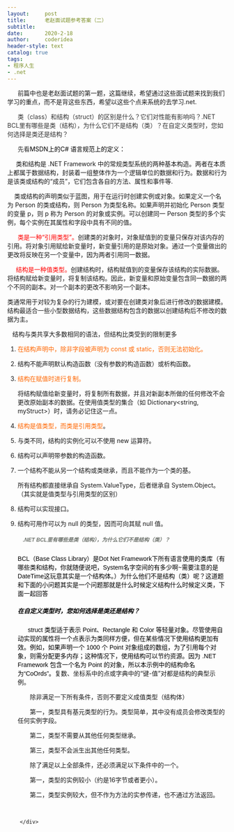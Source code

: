 ```yaml
---
layout:     post
title:      老赵面试题参考答案（二）
subtitle:   
date:       2020-2-18
author:     coderidea
header-style: text
catalog: true
tags:
- 程序人生
- .net
--- 
```

<div class="postBody">
			<div id="cnblogs_post_body" class="blogpost-body"><p>      前篇中也是老赵面试题的第一题，这篇继续，希望通过这些面试题来找到我们学习的重点，而不是背这些东西，希望以这些个点来系统的去学习.net.</p>
<p>      <span style="color:#333333;">类（class）和结构（struct）的区别是什么？它们对性能有影响吗？.NET BCL里有哪些是类（结构），为什么它们不是结构（类）？在自定义类型时，您如何选择是类还是结构？</span></p>
<p><span style="color:#333333;">      先看</span><span style="color:#000000;">MSDN上的C# 语言规范上的定义：</span></p>
<p><span style="color:#000000;">     </span><span id="xn1_9cbf67e670956733bb5f92b37dc4558b" class="sentence">类和结构是 .NET Framework 中的常规类型系统的两种基本构造。</span><span id="xn2_b6bfbc270767a6eba5dbdd98d71cf83c" class="sentence">两者在本质上都属于数据结构，封装着一组整体作为一个逻辑单位的数据和行为。</span><span id="xn3_1c8daade800d2d9a90772c72dd9e2d0f" class="sentence SentenceHover">数据和行为是该类或结构的“成员”，它们包含各自的方法、属性和事件等.</span></p>
<p><span class="sentence SentenceHover"><span id="xn4_cefbf053e8ddb059bf5218e37fe7c94c" class="sentence">    类或结构的声明类似于蓝图，用于在运行时创建实例或对象。</span><span id="xn5_b58fa7c57d60585dcc9a3736d18791c9" class="sentence">如果定义一个名为 <span class="code">Person</span> 的类或结构，则 <span class="code">Person</span> 为类型名称。</span><span id="xn6_f2bde68b5c3cdfa1aab9a65f1efd31ea" class="sentence">如果声明并初始化 <span class="code">Person</span> 类型的变量 <span class="code">p</span>，则 <span class="code">p</span> 称为 <span class="code">Person</span> 的对象或实例。</span><span id="xn7_9345771d5a6158305275e622acd8246b" class="sentence">可以创建同一 <span class="code">Person</span> 类型的多个实例，每个实例在其属性和字段中具有不同的值。</span></span></p>
<p></p>
<p><span id="xn8_37ad8a5a558b5af3e60ad76330d57e34" class="sentence"><span style="color:#ff0000;">      类是一种“引用类型”。</span></span><span id="xn9_4d24380ab343d5f360100936d28fa189" class="sentence">创建类的对象时，对象赋值到的变量只保存对该内存的引用。</span><span id="xn10_5c7442ccca462ada12dae1c289c15711" class="sentence">将对象引用赋给新变量时，新变量引用的是原始对象。</span><span id="xn11_e209b4ebe0a258c9dd94a8bc80e77052" class="sentence">通过一个变量做出的更改将反映在另一个变量中，因为两者引用同一数据。</span></p>
<p><span id="xn12_8ba75c09ba6acd77172652f84d40175d" class="sentence" style="color:#ff0000;">     结构是一种值类型。</span><span id="xn13_fd5f128ca6777aee3a396cd1554f0f5e" class="sentence">创建结构时，结构赋值到的变量保存该结构的实际数据。</span><span id="xn14_79da4eb366fcc75350bc2fb02237e312" class="sentence">将结构赋给新变量时，将复制该结构。</span><span id="xn15_4ef484c94b1aeef5395250bf53e1e68b" class="sentence">因此，新变量和原始变量包含同一数据的两个不同的副本。</span><span id="xn16_b80b80e85e03b8b5f96db64be907285c" class="sentence">对一个副本的更改不影响另一个副本。</span></p>
<p><span id="xn17_667971dfb3609e78e89ccd8804a630e1" class="sentence">类通常用于对较为复杂的行为建模，或对要在创建类对象后进行修改的数据建模。</span><span id="xn18_004542d1ace6d5ed5424732ab7107bf6" class="sentence">结构最适合一些小型数据结构，这些数据结构包含的数据以创建结构后不修改的数据为主。</span></p>
<p><span class="sentence"><span id="xn2_0a3d1d3ed29360b8bc2cc02b2d661d2b" class="sentence SentenceHover">   结构与类共享大多数相同的语法，但结构比类受到的限制更多</span></span></p>
<p></p>
<ol><li><span style="color:#ff6600;">在结构声明中，除非字段被声明为 const 或 static，否则无法初始化。</span></li>
<li>
<p><span id="xn4_3148463132fe7fe56cb6c7e0c4ff5eb1" class="sentence">结构不能声明默认构造函数（没有参数的构造函数）或析构函数。</span></p>
</li>
<li>
<p><span id="xn5_3888e47035fb562b0f95fd472f67fa6f" class="sentence" style="color:#ff6600;">结构在赋值时进行复制。</span></p>



<span id="xn6_d48a5a4631f4c7157d31bb41b5dd5546" class="sentence">将结构赋值给新变量时，将复制所有数据，并且对新副本所做的任何修改不会更改原始副本的数据。</span><span id="xn7_53ce4c900ddf0c5c15d3f80d557a2bdb" class="sentence">在使用值类型的集合（如 Dictionary&lt;string, myStruct&gt;）时，请务必记住这一点。</span></li>
<li>
<p><span id="xn8_20fcbae6fdef8f68aa435743520da499" class="sentence"><span style="color:#ff6600;">结构是值类型，而类是引用类型</span>。</span></p>
</li>
<li>
<p><span id="xn9_78b52438cd46f4a894a9d666165b47ef" class="sentence">与类不同，结构的实例化可以不使用 <span><span class="input">new</span></span> 运算符。</span></p>
</li>
<li>
<p><span id="xn10_5996cdebc6830d57770e081327d674bd" class="sentence">结构可以声明带参数的构造函数。</span></p>
</li>
<li>
<p><span id="xn11_561033b698584bc4beb09a542a8ca894" class="sentence">一个结构不能从另一个结构或类继承，而且不能作为一个类的基。</span></p>



<span id="xn12_ccf00dd2f1e17e6db074c1e2a91ef1f8" class="sentence">所有结构都直接继承自 <span><span class="input">System.ValueType</span></span>，后者继承自 <span><span class="input">System.Object</span></span>。（其实就是值类型与引用类型的区别）</span></li>
<li>
<p><span id="xn13_2b9258fc171afdd2e044f289fbe4b4bc" class="sentence">结构可以实现接口。</span></p>
</li>
<li>
<p><span id="xn14_045b527300f6b81fd8916c7d3e6b22fa" class="sentence">结构可用作可以为 null 的类型，因而可向其赋 null 值。</span></p>
<h5><span class="sentence"><span class="Apple-style-span" style="color:#6f746e;font-family:'Trebuchet MS', verdana, sans-serif;font-size:12px;line-height:18px;"><strong><span><span>　.NET BCL里有哪些是类（结构），为什么它们不是结构（类）？</span></span></strong></span></span></h5>
<div><span class="sentence"><span class="sentence"><span><span><span><span style="color:#6f746e;font-family:'Trebuchet MS', verdana, sans-serif;"><b></b></span></span></span></span></span></span>
<div></div>



<span class="sentence"><span><span><span><span style="color:#6f746e;font-family:'Trebuchet MS', verdana, sans-serif;"><b></b><span style="color:#000000;font-size:14px;">BCL（Base Class Library）是Dot Net Framework下所有语言使用的类库（有哪些类和结构，你就随便说吧，System名字空间的有多少啊~需要注意的是DateTime这玩意其实是一个结构体。）为什么他们不是结构（类）呢？这道题和下面的小问题其实是一个问题那就是什么时候定义结构什么时候定义类，下面一起回答</span></span></span></span></span></span></div>
<h5><span class="sentence"><span><span><span><span style="color:#6f746e;font-family:'Trebuchet MS', verdana, sans-serif;"><span style="color:#000000;font-size:14px;">在自定义类型时，您如何选择是类还是结构？</span></span></span></span></span></span></h5>
<div><span class="sentence" style="font-size:14px;"><span><span><span><span style="color:#6f746e;font-family:'Trebuchet MS', verdana, sans-serif;"><span style="color:#000000;"><span id="xn1_ef679dee2c745e57c4f203a88c8ffbfc" class="sentence SentenceHover"><span><span class="input">      struct</span></span> 类型适于表示 <span><span class="input">Point</span></span>、<span><span class="input">Rectangle</span></span> 和 <span><span class="input">Color</span></span> 等轻量对象。</span><span id="xn2_6c8139da166157016214b6a21444ce4f" class="sentence">尽管使用自动实现的属性将一个点表示为类同样方便，但在某些情况下使用结构更加有效。</span><span id="xn3_149e9da36060b993ccae5be455caa466" class="sentence">例如，如果声明一个 1000 个 <span><span class="input">Point</span></span> 对象组成的数组，为了引用每个对象，则需分配更多内存；这种情况下，使用结构可以节约资源。</span><span id="xn4_a8098164d32e88e421e75126589941ef" class="sentence">因为 .NET Framework 包含一个名为 <span>Point</span> 的对象，所以本示例中的结构命名为“CoOrds”。</span></span></span></span></span></span></span>复数、坐标系中的点或字典中的“键-值”对都是结构的典型示例。</div>
<div><span class="sentence"><span class="sentence"><span><span><span><span><span><span class="sentence"><span style="font-family:'Trebuchet MS', verdana, sans-serif;"></span></span></span></span></span></span></span></span></span>
<div></div>


<span class="sentence"><span class="sentence"><span><span><span><span><span><span class="sentence"><span style="font-family:'Trebuchet MS', verdana, sans-serif;"></span></span></span></span></span></span></span></span></span>
<div>　　除非满足一下所有条件，否则不要定义成值类型（结构体）</div>


<span class="sentence"><span class="sentence"><span><span><span><span><span><span class="sentence"><span style="font-family:'Trebuchet MS', verdana, sans-serif;"></span></span></span></span></span></span></span></span></span>
<div></div>


<span class="sentence"><span class="sentence"><span><span><span><span><span><span class="sentence"><span style="font-family:'Trebuchet MS', verdana, sans-serif;"></span></span></span></span></span></span></span></span></span>
<div>　　第一，类型具有基元类型的行为。类型简单，其中没有成员会修改类型的任何实例字段。</div>


<span class="sentence"><span class="sentence"><span><span><span><span><span><span class="sentence"><span style="font-family:'Trebuchet MS', verdana, sans-serif;"></span></span></span></span></span></span></span></span></span>
<div></div>


<span class="sentence"><span class="sentence"><span><span><span><span><span><span class="sentence"><span style="font-family:'Trebuchet MS', verdana, sans-serif;"></span></span></span></span></span></span></span></span></span>
<div>　　第二，类型不需要从其他任何类型继承。</div>


<span class="sentence"><span class="sentence"><span><span><span><span><span><span class="sentence"><span style="font-family:'Trebuchet MS', verdana, sans-serif;"></span></span></span></span></span></span></span></span></span>
<div></div>


<span class="sentence"><span class="sentence"><span><span><span><span><span><span class="sentence"><span style="font-family:'Trebuchet MS', verdana, sans-serif;"></span></span></span></span></span></span></span></span></span>
<div>　　第三，类型不会派生出其他任何类型。</div>


<span class="sentence"><span class="sentence"><span><span><span><span><span><span class="sentence"><span style="font-family:'Trebuchet MS', verdana, sans-serif;"></span></span></span></span></span></span></span></span></span>
<div></div>


<span class="sentence"><span class="sentence"><span><span><span><span><span><span class="sentence"><span style="font-family:'Trebuchet MS', verdana, sans-serif;"></span></span></span></span></span></span></span></span></span>
<div>　　除了满足以上全部条件，还必须满足以下条件中的一个。</div>


<span class="sentence"><span class="sentence"><span><span><span><span><span><span class="sentence"><span style="font-family:'Trebuchet MS', verdana, sans-serif;"></span></span></span></span></span></span></span></span></span>
<div></div>


<span class="sentence"><span class="sentence"><span><span><span><span><span><span class="sentence"><span style="font-family:'Trebuchet MS', verdana, sans-serif;"></span></span></span></span></span></span></span></span></span>
<div>　　第一，类型的实例较小（约是16字节或者更小）。</div>


<span class="sentence"><span class="sentence"><span><span><span><span><span><span class="sentence"><span style="font-family:'Trebuchet MS', verdana, sans-serif;"></span></span></span></span></span></span></span></span></span>
<div></div>


<span class="sentence"><span class="sentence"><span><span><span><span><span><span class="sentence"><span style="font-family:'Trebuchet MS', verdana, sans-serif;"></span></span></span></span></span></span></span></span></span>
<div>　　第二，类型实例较大，但不作为方法的实参传递，也不通过方法返回。</div>


<span class="sentence"><span class="sentence"><span><span><span><span><span><span class="sentence"><span style="font-family:'Trebuchet MS', verdana, sans-serif;"></span></span></span></span></span></span></span></span></span>
<div></div>


<span class="sentence"><span><span><span><span><span><span class="sentence"><span style="font-family:'Trebuchet MS', verdana, sans-serif;"></span></span></span></span></span></span></span></span></div>
<p><span class="sentence"><span class="Apple-style-span" style="color:#6f746e;font-family:'Trebuchet MS', verdana, sans-serif;font-size:12px;line-height:18px;"><strong><span><span><br /></span></span></strong></span></span></p>
</li>
</ol></div><div id="MySignature"></div>
<div class="clear"></div>
<div id="blog_post_info_block">
<div id="BlogPostCategory"></div>
<div id="EntryTag"></div>
<div id="blog_post_info">
</div>
<div class="clear"></div>
<div id="post_next_prev"></div>
</div>


		</div>
